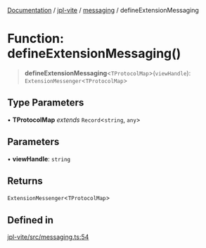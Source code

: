 [Documentation](../../../packages.md) / [jpl-vite](../../index.md) / [messaging](../index.md) / defineExtensionMessaging

# Function: defineExtensionMessaging()

> **defineExtensionMessaging**\<`TProtocolMap`\>(`viewHandle`): `ExtensionMessenger`\<`TProtocolMap`\>

## Type Parameters

• **TProtocolMap** _extends_ `Record`\<`string`, `any`\>

## Parameters

• **viewHandle**: `string`

## Returns

`ExtensionMessenger`\<`TProtocolMap`\>

## Defined in

[jpl-vite/src/messaging.ts:54](https://github.com/rxliuli/joplin-utils/blob/a3a4c55f9104da0aa8b36da1259d082b810b3d68/packages/jpl-vite/src/messaging.ts#L54)
